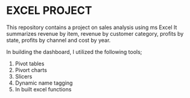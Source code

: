 # EXCEL PROJECT

This repository contains a project on sales analysis using ms Excel
It summarizes revenue by item, revenue by customer category, profits by state, profits by channel and cost by year.

In building the dashboard, I utilized the following tools;
1. Pivot tables
2. Pivort charts
3. Slicers
4. Dynamic name tagging
5. In built excel functions
